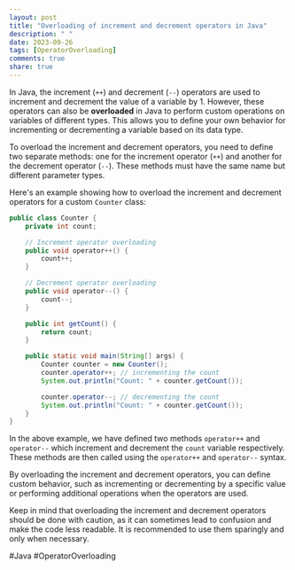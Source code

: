 ```yaml
---
layout: post
title: "Overloading of increment and decrement operators in Java"
description: " "
date: 2023-09-26
tags: [OperatorOverloading]
comments: true
share: true
---
```


In Java, the increment (`++`) and decrement (`--`) operators are used to increment and decrement the value of a variable by 1. However, these operators can also be **overloaded** in Java to perform custom operations on variables of different types. This allows you to define your own behavior for incrementing or decrementing a variable based on its data type.

To overload the increment and decrement operators, you need to define two separate methods: one for the increment operator (`++`) and another for the decrement operator (`--`). These methods must have the same name but different parameter types.

Here's an example showing how to overload the increment and decrement operators for a custom `Counter` class:

```java
public class Counter {
    private int count;

    // Increment operator overloading
    public void operator++() {
        count++;
    }

    // Decrement operator overloading
    public void operator--() {
        count--;
    }

    public int getCount() {
        return count;
    }

    public static void main(String[] args) {
        Counter counter = new Counter();
        counter.operator++; // incrementing the count
        System.out.println("Count: " + counter.getCount());

        counter.operator--; // decrementing the count
        System.out.println("Count: " + counter.getCount());
    }
}
```

In the above example, we have defined two methods `operator++` and `operator--` which increment and decrement the `count` variable respectively. These methods are then called using the `operator++` and `operator--` syntax.

By overloading the increment and decrement operators, you can define custom behavior, such as incrementing or decrementing by a specific value or performing additional operations when the operators are used.

Keep in mind that overloading the increment and decrement operators should be done with caution, as it can sometimes lead to confusion and make the code less readable. It is recommended to use them sparingly and only when necessary.

#Java #OperatorOverloading